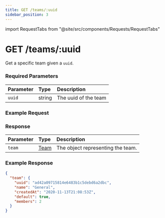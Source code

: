 ```yaml
---
title: GET /teams/:uuid
sidebar_position: 3
---
```


import RequestTabs from "@site/src/components/Requests/RequestTabs"

# GET /teams/:uuid

Get a specific team given a `uuid`.

### Required Parameters

| Parameter | Type   | Description          |
| :-------- | :----- | :------------------- |
| `uuid`    | string | The uuid of the team |

### Example Request

<RequestTabs endpoint='teams_api' request="get_team"/>

### Response

| Parameter | Type                                     | Description                        |
| :-------- | :--------------------------------------- | :--------------------------------- |
| `team`    | [Team](/api_reference/object_types/team) | The object representing the  team. |

### Example Response

```json title=response.json
{
  "team": {
    "uuid": "ad42a09715814e6483b1c5debd6a2dbc",
    "name": "General",
    "createdAt": "2020-11-13T21:08:53Z",
    "default": true,
    "members": 2
  }
}
```

